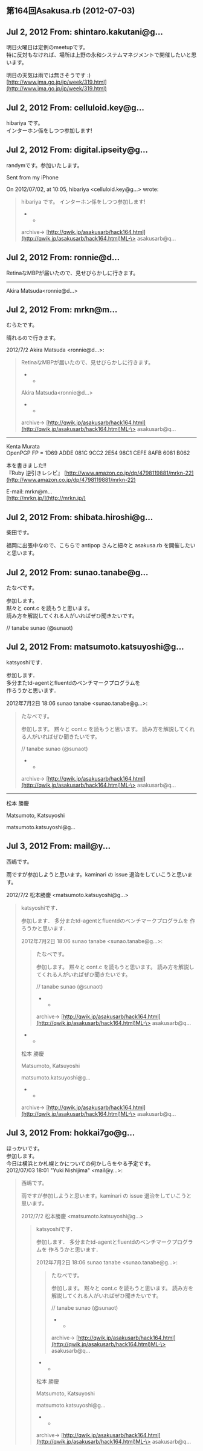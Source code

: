 ## 第164回Asakusa.rb (2012-07-03)

## Jul 2, 2012 From: shintaro.kakutani@g...

明日火曜日は定例のmeetupです。  
特に反対もなければ、場所は上野の永和システムマネジメントで開催したいと思います。

明日の天気は雨では無さそうです :)  
[http://www.jma.go.jp/jp/week/319.html](http://www.jma.go.jp/jp/week/319.html)

## Jul 2, 2012 From: celluloid.key@g...

hibariya です。  
インターホン係をしつつ参加します!

## Jul 2, 2012 From: digital.ipseity@g...

randymです。参加いたします。

Sent from my iPhone

On 2012/07/02, at 10:05, hibariya \<celluloid.key@g...\> wrote:

> hibariya です。 インターホン係をしつつ参加します!
> 
> - -
> 
> archive-\> [http://qwik.jp/asakusarb/hack164.html](http://qwik.jp/asakusarb/hack164.html)ML-\> asakusarb@q...
## Jul 2, 2012 From: ronnie@d...

RetinaなMBPが届いたので、見せびらかしに行きます。

* * *

Akira Matsuda\<ronnie@d...\>

## Jul 2, 2012 From: mrkn@m...

むらたです。

晴れるので行きます。

2012/7/2 Akira Matsuda \<ronnie@d...\>:

> RetinaなMBPが届いたので、見せびらかしに行きます。
> 
> - -
> 
> Akira Matsuda\<ronnie@d...\>
> 
> - -
> 
> archive-\> [http://qwik.jp/asakusarb/hack164.html](http://qwik.jp/asakusarb/hack164.html)ML-\> asakusarb@q...
* * *

Kenta Murata  
OpenPGP FP = 1D69 ADDE 081C 9CC2 2E54 98C1 CEFE 8AFB 6081 B062

本を書きました!!  
『Ruby 逆引きレシピ』 [http://www.amazon.co.jp/dp/4798119881/mrkn-22](http://www.amazon.co.jp/dp/4798119881/mrkn-22)

E-mail: mrkn@m...  
[http://mrkn.jp/](http://mrkn.jp/)

## Jul 2, 2012 From: shibata.hiroshi@g...

柴田です。

福岡に出張中なので、こちらで antipop さんと細々と asakusa.rb を開催したいと思います。

## Jul 2, 2012 From: sunao.tanabe@g...

たなべです。

参加します。  
黙々と cont.c を読もうと思います。  
読み方を解説してくれる人がいればぜひ聞きたいです。

// tanabe sunao (@sunaot)

## Jul 2, 2012 From: matsumoto.katsuyoshi@g...

katsyoshiです．

参加します．  
多分またtd-agentとfluentdのベンチマークプログラムを  
作ろうかと思います．

2012年7月2日 18:06 sunao tanabe \<sunao.tanabe@g...\>:

> たなべです。
> 
> 参加します。 黙々と cont.c を読もうと思います。 読み方を解説してくれる人がいればぜひ聞きたいです。
> 
> // tanabe sunao (@sunaot)
> 
> - -
> 
> archive-\> [http://qwik.jp/asakusarb/hack164.html](http://qwik.jp/asakusarb/hack164.html)ML-\> asakusarb@q...
* * *

松本 勝慶

Matsumoto, Katsuyoshi

matsumoto.katsuyoshi@g...

## Jul 3, 2012 From: mail@y...

西嶋です。

雨ですが参加しようと思います。kaminari の issue 退治をしていこうと思います。

2012/7/2 松本勝慶 \<matsumoto.katsuyoshi@g...\>

> katsyoshiです．
> 
> 参加します． 多分またtd-agentとfluentdのベンチマークプログラムを 作ろうかと思います．
> 
> 2012年7月2日 18:06 sunao tanabe \<sunao.tanabe@g...\>:
> 
> > たなべです。
> > 
> > 参加します。 黙々と cont.c を読もうと思います。 読み方を解説してくれる人がいればぜひ聞きたいです。
> > 
> > // tanabe sunao (@sunaot)
> > 
> > - -
> > 
> > archive-\> [http://qwik.jp/asakusarb/hack164.html](http://qwik.jp/asakusarb/hack164.html)ML-\> asakusarb@q...
> - -
> 
> 松本 勝慶
> 
> Matsumoto, Katsuyoshi
> 
> matsumoto.katsuyoshi@g...
> 
> - -
> 
> archive-\> [http://qwik.jp/asakusarb/hack164.html](http://qwik.jp/asakusarb/hack164.html)ML-\> asakusarb@q...
## Jul 3, 2012 From: hokkai7go@g...

ほっかいです。  
参加します。  
今日は横浜とか札幌とかについての何かしらをやる予定です。  
2012/07/03 18:01 "Yuki Nishijima" \<mail@y...\>:

> 西嶋です。
> 
> 雨ですが参加しようと思います。kaminari の issue 退治をしていこうと思います。
> 
> 2012/7/2 松本勝慶 \<matsumoto.katsuyoshi@g...\>
> 
> > katsyoshiです．
> > 
> > 参加します． 多分またtd-agentとfluentdのベンチマークプログラムを 作ろうかと思います．
> > 
> > 2012年7月2日 18:06 sunao tanabe \<sunao.tanabe@g...\>:
> > 
> > > たなべです。
> > > 
> > > 参加します。 黙々と cont.c を読もうと思います。 読み方を解説してくれる人がいればぜひ聞きたいです。
> > > 
> > > // tanabe sunao (@sunaot)
> > > 
> > > - -
> > > 
> > > archive-\> [http://qwik.jp/asakusarb/hack164.html](http://qwik.jp/asakusarb/hack164.html)ML-\> asakusarb@q...
> > - -
> > 
> > 松本 勝慶
> > 
> > Matsumoto, Katsuyoshi
> > 
> > matsumoto.katsuyoshi@g...
> > 
> > - -
> > 
> > archive-\> [http://qwik.jp/asakusarb/hack164.html](http://qwik.jp/asakusarb/hack164.html)ML-\> asakusarb@q...
